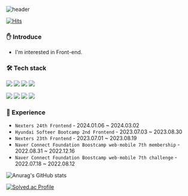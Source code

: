 ![header](https://capsule-render.vercel.app/api?type=waving&color=0:7EE8FA,100:EEC0C6&height=300&section=header&text=Yunkyu%20Jung&fontSize=90&fontColor=313135)

[![Hits](https://hits.seeyoufarm.com/api/count/incr/badge.svg?url=https%3A%2F%2Fgithub.com%2Fasdf99245%2Fhit-counter&count_bg=%23C455F9&title_bg=%233D3C3C&icon=&icon_color=%23E7E7E7&title=hits&edge_flat=false)](https://hits.seeyoufarm.com)

### ✋ Introduce

- I'm interested in Front-end.

### 🛠️ Tech stack

<img src="https://img.shields.io/badge/html5-E34F26?style=for-the-badge&logo=HTML5&logoColor=white"> <img src="https://img.shields.io/badge/css3-1572B6?style=for-the-badge&logo=CSS3&logoColor=white"> <img src="https://img.shields.io/badge/JavaScript-F7DF1E?style=for-the-badge&logo=JavaScript&logoColor=black"> <img src="https://img.shields.io/badge/Typescript-3178C6?style=for-the-badge&logo=TypeScript&logoColor=white">

<img src="https://img.shields.io/badge/React.js-61DAFB?style=for-the-badge&logo=React&logoColor=black"> <img src="https://img.shields.io/badge/Next.js-000000?style=for-the-badge&logo=Next.js&logoColor=white"> <img src="https://img.shields.io/badge/Styled components-DB7093?style=for-the-badge&logo=styled-components&logoColor=black"> <img src="https://img.shields.io/badge/node.js-339933?style=for-the-badge&logo=Node.js&logoColor=white">

### 🚀 Experience

- `Nexters 24th Frontend` - 2024.01.06 ~ 2024.03.02
- `Hyundai Softeer Bootcamp 2nd Frontend` - 2023.07.03 ~ 2023.08.30
- `Nexters 23th Frontend` - 2023.07.01 ~ 2023.08.19
- `Naver Connect Foundation Boostcamp web·mobile 7th membership` - 2022.08.31 ~ 2022.12.16
- `Naver Connect Foundation Boostcamp web·mobile 7th challenge` - 2022.07.18 ~ 2022.08.12

![Anurag's GitHub stats](https://github-readme-stats.vercel.app/api?username=asdf99245&count_private=true&show_icons=true&theme=dracula)

[![Solved.ac Profile](http://mazassumnida.wtf/api/v2/generate_badge?boj=asdf99245)](https://solved.ac/asdf99245/)

<!--
**asdf99245/asdf99245** is a ✨ _special_ ✨ repository because its `README.md` (this file) appears on your GitHub profile.

Here are some ideas to get you started:

- 🔭 I’m currently working on ...
- 🌱 I’m currently learning ...
- 👯 I’m looking to collaborate on ...
- 🤔 I’m looking for help with ...
- 💬 Ask me about ...
- 📫 How to reach me: ...
- 😄 Pronouns: ...
- ⚡ Fun fact: ...
-->
